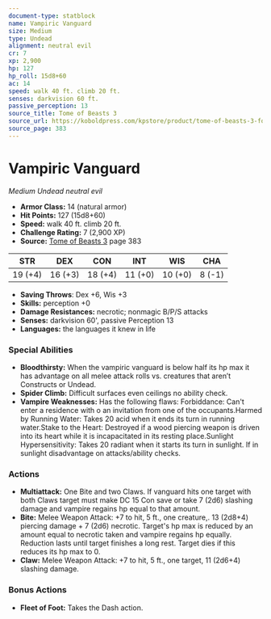 ```yaml
---
document-type: statblock
name: Vampiric Vanguard
size: Medium
type: Undead
alignment: neutral evil
cr: 7
xp: 2,900
hp: 127
hp_roll: 15d8+60
ac: 14
speed: walk 40 ft. climb 20 ft.
senses: darkvision 60 ft. 
passive_perception: 13
source_title: Tome of Beasts 3
source_url: https://koboldpress.com/kpstore/product/tome-of-beasts-3-for-5th-edition/
source_page: 383
---
```


# Vampiric Vanguard

*Medium* *Undead* *neutral evil*

- **Armor Class:** 14 (natural armor)
- **Hit Points:** 127 (15d8+60)
- **Speed:** walk 40 ft. climb 20 ft.
- **Challenge Rating:** 7 (2,900 XP)
- **Source:** [Tome of Beasts 3](https://koboldpress.com/kpstore/product/tome-of-beasts-3-for-5th-edition/) page 383

| STR | DEX | CON | INT | WIS | CHA |
| --- | --- | --- | --- | --- | --- |
| 19 (+4) | 16 (+3) | 18 (+4) | 11 (+0) | 10 (+0) | 8 (-1) |

- **Saving Throws**: Dex +6, Wis +3
- **Skills:** perception +0
- **Damage Resistances:** necrotic; nonmagic B/P/S attacks
- **Senses:** darkvision 60', passive Perception 13
- **Languages:** the languages it knew in life

### Special Abilities

- **Bloodthirsty:** When the vampiric vanguard is below half its hp max it has advantage on all melee attack rolls vs. creatures that aren’t Constructs or Undead.
- **Spider Climb:** Difficult surfaces even ceilings no ability check.
- **Vampire Weaknesses:** Has the following flaws: Forbiddance: Can't enter a residence with o an invitation from one of the occupants.Harmed by Running Water: Takes 20 acid when it ends its turn in running water.Stake to the Heart: Destroyed if a wood piercing weapon is driven into its heart while it is incapacitated in its resting place.Sunlight Hypersensitivity: Takes 20 radiant when it starts its turn in sunlight. If in sunlight disadvantage on attacks/ability checks.

### Actions

- **Multiattack:** One Bite and two Claws. If vanguard hits one target with both Claws target must make DC 15 Con save or take 7 (2d6) slashing damage and vampire regains hp equal to that amount.
- **Bite:** Melee Weapon Attack: +7 to hit, 5 ft., one creature,. 13 (2d8+4) piercing damage + 7 (2d6) necrotic. Target's hp max is reduced by an amount equal to necrotic taken and vampire regains hp equally. Reduction lasts until target finishes a long rest. Target dies if this reduces its hp max to 0.
- **Claw:** Melee Weapon Attack: +7 to hit, 5 ft., one target, 11 (2d6+4) slashing damage.

### Bonus Actions

- **Fleet of Foot:** Takes the Dash action.

